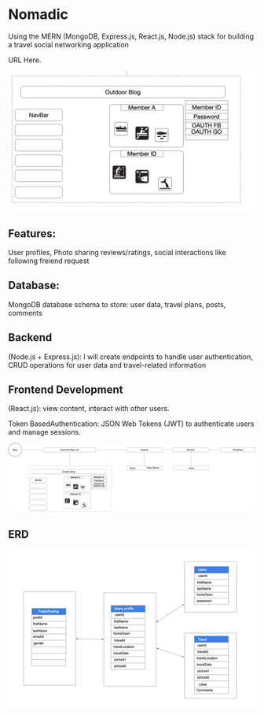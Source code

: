 # Nomadic

Using the MERN (MongoDB, Express.js, React.js, Node.js) stack for building a travel social networking application

URL Here. 

![Alt Text](https://github.com/hungtran27411/TravelSocial/blob/main/Nomadic.png?raw=true)
<h2>Features: </h2>
  User profiles, 
  Photo sharing 
  reviews/ratings,
  social interactions 
    like 
    following
    freiend request

 <h2> Database: </h2>
    MongoDB database schema to store:
      user data, 
      travel plans, 
      posts, 
      comments
      
  <h2> Backend </h2> (Node.js + Express.js):  
  I will create endpoints to handle user authentication, 
  CRUD operations for user data and travel-related information

  <h2>Frontend Development</h2> (React.js): 
    view content, 
    interact with other users.

  Token BasedAuthentication: 
    JSON Web Tokens (JWT) to authenticate users and manage sessions.
    
  
![Alt Text](https://github.com/hungtran27411/TravelSocial/blob/main/Nomadic.jpg?raw=true)

<h2>ERD</h2>

![Alt Text](https://github.com/hungtran27411/TravelSocial/blob/main/erd.png?raw=true)
